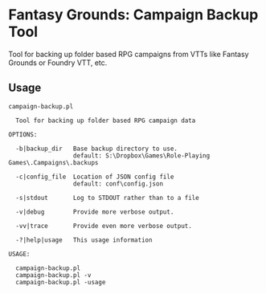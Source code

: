 # Fantasy Grounds: Campaign Backup Tool

Tool for backing up folder based RPG campaigns from VTTs like Fantasy Grounds or Foundry VTT, etc.

## Usage

~~~
campaign-backup.pl

  Tool for backing up folder based RPG campaign data

OPTIONS:

  -b|backup_dir   Base backup directory to use.
                  default: S:\Dropbox\Games\Role-Playing Games\.Campaigns\.backups

  -c|config_file  Location of JSON config file
                  default: conf\config.json

  -s|stdout       Log to STDOUT rather than to a file

  -v|debug        Provide more verbose output.

  -vv|trace       Provide even more verbose output.

  -?|help|usage   This usage information

USAGE:

  campaign-backup.pl
  campaign-backup.pl -v
  campaign-backup.pl -usage
~~~
